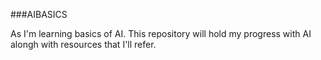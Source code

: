 ###AIBASICS

As I'm learning basics of AI. This repository will hold my progress with AI alongh with resources that I'll refer.
